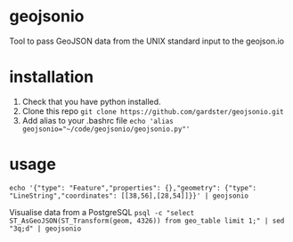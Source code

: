 # geojsonio
Tool to pass GeoJSON data from the UNIX standard input to the geojson.io

# installation
1. Check that you have python installed.
2. Clone this repo ```git clone https://github.com/gardster/geojsonio.git```
3. Add alias to your .bashrc file ```echo 'alias geojsonio="~/code/geojsonio/geojsonio.py"'```

# usage
```echo '{"type": "Feature","properties": {},"geometry": {"type": "LineString","coordinates": [[38,56],[28,54]]}}' | geojsonio```

Visualise data from a PostgreSQL
```psql -c "select ST_AsGeoJSON(ST_Transform(geom, 4326)) from geo_table limit 1;" | sed "3q;d" | geojsonio```

